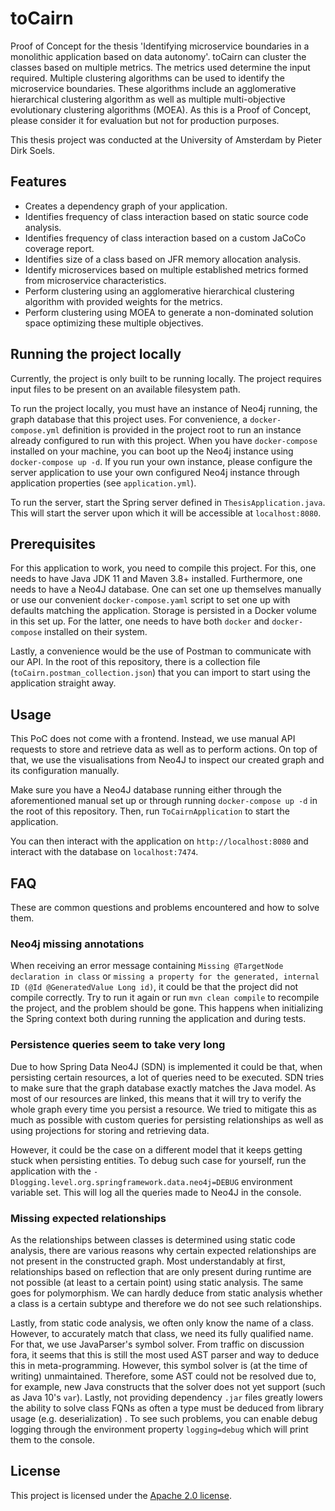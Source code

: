 # toCairn

Proof of Concept for the thesis 'Identifying microservice boundaries in a monolithic application based on data
autonomy'. toCairn can cluster the classes based on multiple metrics. The metrics used determine the input required.
Multiple clustering algorithms can be used to identify the microservice boundaries. These algorithms include an
agglomerative hierarchical clustering algorithm as well as multiple multi-objective evolutionary clustering algorithms
(MOEA). As this is a Proof of Concept, please consider it for evaluation but not for production purposes.

This thesis project was conducted at the University of Amsterdam by Pieter Dirk Soels.

## Features

- Creates a dependency graph of your application.
- Identifies frequency of class interaction based on static source code analysis.
- Identifies frequency of class interaction based on a custom JaCoCo coverage report.
- Identifies size of a class based on JFR memory allocation analysis.
- Identify microservices based on multiple established metrics formed from microservice characteristics.
- Perform clustering using an agglomerative hierarchical clustering algorithm with provided weights for the metrics.
- Perform clustering using MOEA to generate a non-dominated solution space optimizing these multiple objectives.

## Running the project locally

Currently, the project is only built to be running locally. The project requires input files to be present on an
available filesystem path.

To run the project locally, you must have an instance of Neo4j running, the graph database that this project uses. For
convenience, a `docker-compose.yml` definition is provided in the project root to run an instance already configured to
run with this project. When you have `docker-compose` installed on your machine, you can boot up the Neo4j instance
using `docker-compose up -d`. If you run your own instance, please configure the server application to use your own
configured Neo4j instance through application properties (see `application.yml`).

To run the server, start the Spring server defined in `ThesisApplication.java`. This will start the server upon which it
will be accessible at `localhost:8080`.

## Prerequisites

For this application to work, you need to compile this project. For this, one needs to have Java JDK 11 and Maven 3.8+
installed. Furthermore, one needs to have a Neo4J database. One can set one up themselves manually or use our convenient
`docker-compose.yaml` script to set one up with defaults matching the application. Storage is persisted in a Docker
volume in this set up. For the latter, one needs to have both `docker` and `docker-compose` installed on their system.

Lastly, a convenience would be the use of Postman to communicate with our API. In the root of this repository, there is
a collection file (`toCairn.postman_collection.json`) that you can import to start using the application straight away.

## Usage

This PoC does not come with a frontend. Instead, we use manual API requests to store and retrieve data as well as to
perform actions. On top of that, we use the visualisations from Neo4J to inspect our created graph and its configuration
manually.

Make sure you have a Neo4J database running either through the aforementioned manual set up or through running
`docker-compose up -d` in the root of this repository. Then, run `ToCairnApplication` to start the application.

You can then interact with the application on `http://localhost:8080` and interact with the database on
`localhost:7474`.

## FAQ

These are common questions and problems encountered and how to solve them.

### Neo4j missing annotations

When receiving an error message containing `Missing @TargetNode declaration in class`
or `missing a property for the generated, internal ID (@Id @GeneratedValue Long id)`, it could be that the project did
not compile correctly. Try to run it again or run `mvn clean compile` to recompile the project, and the problem should
be gone. This happens when initializing the Spring context both during running the application and during tests.

### Persistence queries seem to take very long

Due to how Spring Data Neo4J (SDN) is implemented it could be that, when persisting certain resources, a lot of queries
need to be executed. SDN tries to make sure that the graph database exactly matches the Java model. As most of our
resources are linked, this means that it will try to verify the whole graph every time you persist a resource. We tried
to mitigate this as much as possible with custom queries for persisting relationships as well as using projections for
storing and retrieving data.

However, it could be the case on a different model that it keeps getting stuck when persisting entities. To debug such
case for yourself, run the application with the `-Dlogging.level.org.springframework.data.neo4j=DEBUG` environment
variable set. This will log all the queries made to Neo4J in the console.

### Missing expected relationships

As the relationships between classes is determined using static code analysis, there are various reasons why certain
expected relationships are not present in the constructed graph. Most understandably at first, relationships based on
reflection that are only present during runtime are not possible (at least to a certain point) using static analysis.
The same goes for polymorphism. We can hardly deduce from static analysis whether a class is a certain subtype and
therefore we do not see such relationships.

Lastly, from static code analysis, we often only know the name of a class. However, to accurately match that class, we
need its fully qualified name. For that, we use JavaParser's symbol solver. From traffic on discussion fora, it seems
that this is still the most used AST parser and way to deduce this in meta-programming. However, this symbol solver is
(at the time of writing) unmaintained. Therefore, some AST could not be resolved due to, for example, new Java
constructs that the solver does not yet support (such as Java 10's `var`). Lastly, not providing dependency `.jar` files
greatly lowers the ability to solve class FQNs as often a type must be deduced from library usage (e.g. deserialization)
. To see such problems, you can enable debug logging through the environment property `logging=debug` which will print
them to the console.

## License

This project is licensed under the [Apache 2.0 license](LICENSE.txt).
